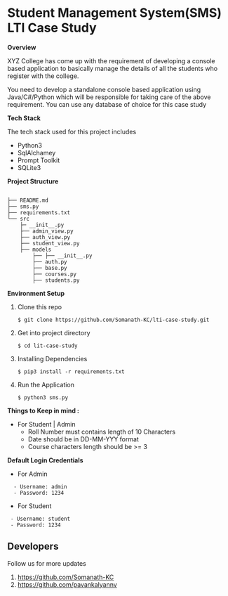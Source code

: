 
# Student Management System(SMS) LTI Case Study

**Overview**

XYZ College has come up with the requirement of developing a console based application to basically
manage the details of all the students who register with the college.

You need to develop a standalone console based application using Java/C#/Python which will be
responsible for taking care of the above requirement. You can use any database of choice for this case
study


**Tech Stack**

The tech stack used for this project includes

- Python3
- SqlAlchamey
- Prompt Toolkit
- SQLite3



**Project Structure** 
```

├── README.md
├── sms.py
├── requirements.txt
└── src
    ├─ __init__.py
    ├── admin_view.py
    ├── auth_view.py
    ├── student_view.py
    ├── models
	    ├── ├── __init__.py
	 	├── auth.py
		├── base.py
		├── courses.py
	 	├── students.py   
 ``` 
 
**Environment Setup**
1. Clone this repo
	 ```
	 $ git clone https://github.com/Somanath-KC/lti-case-study.git
	 ```
 
2. Get into project directory
	 ```
	 $ cd lit-case-study
	 ```
4. Installing Dependencies
	 ```
	 $ pip3 install -r requirements.txt
	 ```
	 
4. Run the Application
	 ```
	 $ python3 sms.py
	 ```
**Things to Keep in mind :**

- For Student | Admin
   - Roll Number must contains length of 10 Characters
   - Date should be in DD-MM-YYY format 
    - Course characters length  should be >= 3 
 
 **Default Login Credentials**
 
 - For Admin
 ```
   - Username: admin
   - Password: 1234
 ```
 - For Student
  ```
   - Username: student
   - Password: 1234
 ```
 
**Developers**
-
Follow us  for more updates
 1. https://github.com/Somanath-KC
 2. https://github.com/pavankalyannv
